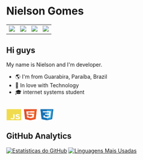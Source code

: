 # Nielson Gomes

<table>
  <tr>
    <td align="center"> <a href="https://instagram.com/niel_songomes/" target="_blank"><img src="https://img.shields.io/badge/-Instagram-%23E4405F?style=for-the-badge&logo=instagram&logoColor=white" target="_blank"></a>
</td>
    <td align="center"><a href="https://" target="_blank"><img src="https://img.shields.io/badge/-LinkedIn-%230077B5?style=for-the-badge&logo=linkedin&logoColor=white" target="_blank"></a>
</td>
    <td align="center"><a href="https://discord.com/channels/@me" target="_blank"><img src="https://img.shields.io/badge/Discord-7289DA?style=for-the-badge&logo=discord&logoColor=white" target="_blank"></a> </td>
    <td align="center"><a href = "mailto:nielsongomes16@gmail.com"><img src="https://img.shields.io/badge/-Gmail-%23333?style=for-the-badge&logo=gmail&logoColor=white" target="_blank"></a></td>
  </tr>
</table>

## Hi guys

My name is Nielson and I'm developer.

* 🌎 I'm from Guarabira, Paraíba, Brazil
* 💙 In love with Technology
* 🎓 internet systems student

<div style="display: inline_block"><br>
  <img align="center" alt="Js" height="30" width="40" src="https://raw.githubusercontent.com/devicons/devicon/master/icons/javascript/javascript-plain.svg">
  <img align="center" alt="HTML" height="30" width="40" src="https://raw.githubusercontent.com/devicons/devicon/master/icons/html5/html5-original.svg">
  <img align="center" alt="CSS" height="30" width="40" src="https://raw.githubusercontent.com/devicons/devicon/master/icons/css3/css3-original.svg">
</div>

## GitHub Analytics

[![Estatísticas do GitHub](https://github-readme-stats.vercel.app/api?username=[seu-nome-de-usuario]&show_icons=true&theme=dark)](https://github.com/[seu-nome-de-usuario])
[![Linguagens Mais Usadas](https://github-readme-stats.vercel.app/api/top-langs/?username=[seu-nome-de-usuario]&layout=compact&theme=dark)](https://github.com/[seu-nome-de-usuario])
